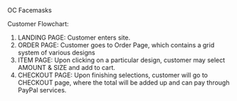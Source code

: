OC Facemasks

Customer Flowchart:

1. LANDING PAGE: Customer enters site.
2. ORDER PAGE: Customer goes to Order Page, which contains a grid system of various designs
3. ITEM PAGE: Upon clicking on a particular design, customer may select AMOUNT & SIZE and add to cart.
4. CHECKOUT PAGE: Upon finishing selections, customer will go to CHECKOUT page, where the total will be added up and can pay through PayPal services.
